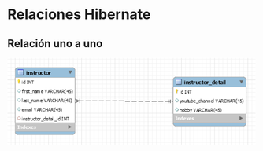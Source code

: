 # Relaciones Hibernate

## Relación uno a uno

![Entidad relación uno a uno](images/uno_a_uno.PNG)



